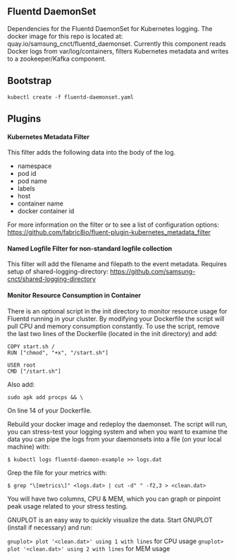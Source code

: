 ## Fluentd DaemonSet

Dependencies for the Fluentd DaemonSet for Kubernetes logging. The docker image for this repo is located at: quay.io/samsung_cnct/fluentd_daemonset. Currently this component reads Docker logs from var/log/containers, filters Kubernetes metadata and writes to a zookeeper/Kafka component.

## Bootstrap
```
kubectl create -f fluentd-daemonset.yaml
```

## Plugins

#### Kubernetes Metadata Filter

This filter adds the following data into the body of the log.
* namespace
* pod id
* pod name
* labels
* host
* container name
* docker container id

For more information on the filter or to see a list of configuration options: https://github.com/fabric8io/fluent-plugin-kubernetes_metadata_filter

#### Named Logfile Filter for non-standard logfile collection

This filter will add the filename and filepath to the event metadata.
Requires setup of shared-logging-directory: https://github.com/samsung-cnct/shared-logging-directory

#### Monitor Resource Consumption in Container

There is an optional script in the init directory to monitor resource usage for Fluentd running in your cluster. By modifying your Dockerfile the script will pull CPU and memory consumption constantly. To use the script, remove the last two lines of the Dockerfile (located in the init directory) and add:

```
COPY start.sh /
RUN ["chmod", "+x", "/start.sh"]

USER root
CMD ["/start.sh"]
```

Also add:
```
sudo apk add procps && \
```
On line 14 of your Dockerfile. 

Rebuild your docker image and redeploy the daemonset. The script will run, you can stress-test your logging system and when you want to examine the data you can pipe the logs from your daemonsets into a file (on your local machine) with:

```
$ kubectl logs fluentd-daemon-example >> logs.dat
```

Grep the file for your metrics with:

```
$ grep "\[metrics\]" <logs.dat> | cut -d" " -f2,3 > <clean.dat>
```

You will have two columns, CPU & MEM, which you can graph or pinpoint peak usage related to your stress testing. 

GNUPLOT is an easy way to quickly visualize the data. Start GNUPLOT (install if necessary) and run: 

`gnuplot> plot '<clean.dat>' using 1 with lines` for CPU usage
`gnuplot> plot '<clean.dat>' using 2 with lines` for MEM usage
